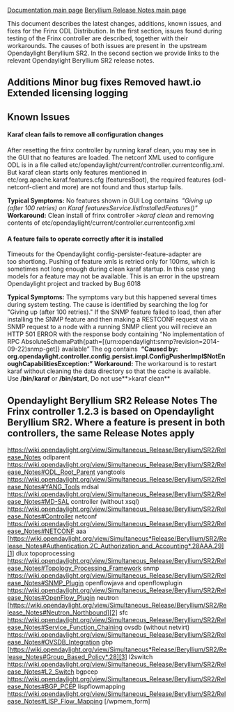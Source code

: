 [Documentation main page](https://frinxio.github.io/Frinx-docs/)
[Beryllium Release Notes main page](https://frinxio.github.io/Frinx-docs/FRINX_ODL_Distribution/Release_Notes/Beryllium.html)
    
This document describes the latest changes, additions, known issues, and fixes for the Frinx ODL Distribution. In the first section, issues found during testing of the Frinx controller are described, together with their workarounds. The causes of both issues are present in  the upstream Opendaylight Beryllium SR2. In the second section we provide links to the relevant Opendaylight Beryllium SR2 release notes.  

## Additions Minor bug fixes Removed hawt.io Extended licensing logging 

## Known Issues

#### Karaf clean fails to remove all configuration changes  
After resetting the frinx controller by running karaf clean, you may see in the GUI that no features are loaded. The netconf XML used to configure ODL is in a file called etc/opendaylight/current/controller.currentconfig.xml. But karaf clean starts only features mentioned in etc/org.apache.karaf.features.cfg (featuresBoot), the required features (odl-netconf-client and more) are not found and thus startup fails. 

**Typical Symptoms:** No features shown in GUI Log contains  *"Giving up (after 100 retries) on Karaf featuresService.listInstalledFeatures()"* **Workaround:** Clean install of frinx controller *>karaf clean* and removing contents of etc/opendaylight/current/controller.currentconfig.xml 

#### A feature fails to operate correctly after it is installed  
Timeouts for the Opendaylight config-persister-feature-adapter are too shortlong. Pushing of feature xmls is retried only for 100ms, which is sometimes not long enough during clean karaf startup. In this case yang models for a feature may not be available. This is an error in the upstream Opendaylight project and tracked by Bug 6018 

**Typical Symptoms:** The symptoms vary but this happened several times during system testing. The cause is identified by searching the log for "Giving up (after 100 retries)." If the SNMP feature failed to load, then after installing the SNMP feature and then making a RESTCONF request via an SNMP request to a node with a running SNMP client you will recieve an HTTP 501 ERROR with the response body containing “No implementation of RPC AbsoluteSchemaPath{path=[(urn:opendaylight:snmp?revision=2014-09-22)snmp-get]} available” The og contains  **“Caused by: org.opendaylight.controller.config.persist.impl.ConfigPusherImpl$NotEnoughCapabilitiesException:”** **Workaround:** The workaround is to restart karaf without cleaning the data directory so that the cache is available. Use **/bin/karaf** or **/bin/start**, Do not use**>karaf clean** 
## Opendaylight Beryllium SR2 Release Notes The Frinx controller 1.2.3 is based on Opendaylight Beryllium SR2. Where a feature is present in both controllers, the same Release Notes apply 

<https://wiki.opendaylight.org/view/Simultaneous_Release/Beryllium/SR2/Release_Notes> odlparent <https://wiki.opendaylight.org/view/Simultaneous_Release/Beryllium/SR2/Release_Notes#ODL_Root_Parent> yangtools <https://wiki.opendaylight.org/view/Simultaneous_Release/Beryllium/SR2/Release_Notes#YANG_Tools> mdsal <https://wiki.opendaylight.org/view/Simultaneous_Release/Beryllium/SR2/Release_Notes#MD-SAL> controller (without xsql) <https://wiki.opendaylight.org/view/Simultaneous_Release/Beryllium/SR2/Release_Notes#Controller> netconf <https://wiki.opendaylight.org/view/Simultaneous_Release/Beryllium/SR2/Release_Notes#NETCONF> aaa [https://wiki.opendaylight.org/view/Simultaneous*Release/Beryllium/SR2/Release_Notes#Authentication.2C_Authorization_and_Accounting*.28AAA.29][1] dlux topoprocessing <https://wiki.opendaylight.org/view/Simultaneous_Release/Beryllium/SR2/Release_Notes#Topology_Processing_Framework> snmp <https://wiki.opendaylight.org/view/Simultaneous_Release/Beryllium/SR2/Release_Notes#SNMP_Plugin> openflowjava and openflowplugin <https://wiki.opendaylight.org/view/Simultaneous_Release/Beryllium/SR2/Release_Notes#OpenFlow_Plugin> neutron [https://wiki.opendaylight.org/view/Simultaneous_Release/Beryllium/SR2/Release_Notes#Neutron_Northbound][2] sfc <https://wiki.opendaylight.org/view/Simultaneous_Release/Beryllium/SR2/Release_Notes#Service_Function_Chaining> ovsdb (without netvirt) <https://wiki.opendaylight.org/view/Simultaneous_Release/Beryllium/SR2/Release_Notes#OVSDB_Integration> gbp [https://wiki.opendaylight.org/view/Simultaneous*Release/Beryllium/SR2/Release_Notes#Group_Based_Policy*.28][3] l2switch <https://wiki.opendaylight.org/view/Simultaneous_Release/Beryllium/SR2/Release_Notes#L2_Switch> bgpcep <https://wiki.opendaylight.org/view/Simultaneous_Release/Beryllium/SR2/Release_Notes#BGP_PCEP> lispflowmapping <https://wiki.opendaylight.org/view/Simultaneous_Release/Beryllium/SR2/Release_Notes#LISP_Flow_Mapping> [/wpmem_form]

 [1]: https://wiki.opendaylight.org/view/Simultaneous_Release/Beryllium/SR2/Release_Notes#Authentication.2C_Authorization_and_Accounting_.28AAA.29
 [2]: https://wiki.opendaylight.org/view/Simultaneous_Release/Beryllium/SR2/Release_Notes#OpenFlow_Plugin
 [3]: https://wiki.opendaylight.org/view/Simultaneous_Release/Beryllium/SR2/Release_Notes#Group_Based_Policy_.28
